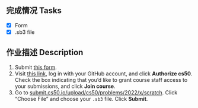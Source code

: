 ## 完成情况 Tasks

- [x] Form
- [x] .sb3 file

## 作业描述 Description

1. Submit [this form](https://forms.cs50.io/755f67a3-052d-44af-8d16-b0209fa4dafb).
2. Visit [this link](https://submit.cs50.io/invites/9770b67479384c4d8c37790779e466d9), log in with your GitHub account, and click **Authorize cs50**. Check the box indicating that you’d like to grant course staff access to your submissions, and click **Join course**.
3. Go to [submit.cs50.io/upload/cs50/problems/2022/x/scratch](https://submit.cs50.io/upload/cs50/problems/2022/x/scratch). Click “Choose File” and choose your `.sb3` file. Click **Submit**.
